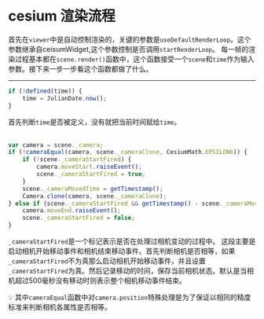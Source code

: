 # cesium 渲染流程
首先在`viewer`中是自动控制渲染的，关键的参数是`useDefaultRenderLoop`。这个参数继承自ceisumWidget,这个参数控制是否调用`startRenderLoop`。
每一帧的渲染过程基本都在`scene.render()`函数中，这个函数接受一个`scene`和`time`作为输入参数。接下来一步一步看这个函数都做了什么。

---------------------
```JavaScript
if (!defined(time)) {
    time = JulianDate.now();
}
```
首先判断`time`是否被定义，没有就把当前时间赋给`time`。
<br><br>
```JavaScript
var camera = scene._camera;
if (!cameraEqual(camera, scene._cameraClone, CesiumMath.EPSILON6)) {
    if (!scene._cameraStartFired) {
        camera.moveStart.raiseEvent();
        scene._cameraStartFired = true;
    }
    scene._cameraMovedTime = getTimestamp();
    Camera.clone(camera, scene._cameraClone);
} else if (scene._cameraStartFired && getTimestamp() - scene._cameraMovedTime > scene.cameraEventWaitTime) {
    camera.moveEnd.raiseEvent();
    scene._cameraStartFired = false;
}
```
`_cameraStartFired`是一个标记表示是否在处理过相机变动的过程中。
这段主要是启动相机开始移动事件和相机结束移动事件。首先判断相机是否相等，如果`_cameraStartFired`不为真那么启动相机开始移动事件，并且设置`_cameraStartFired`为真。然后记录移动的时间，保存当前相机状态。默认是当相机超过500毫秒没有移动时则表示整个相机移动事件结束。

:bulb: 其中`cameraEqual`函数中对`camera.position`特殊处理是为了保证以相同的精度标准来判断相机各属性是否相等。

